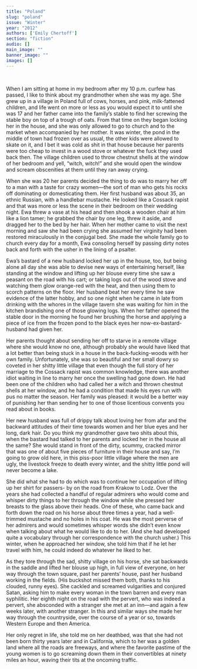 ```yaml
---
title: "Poland"
slug: "poland"
issue: "Winter"
year: "2012"
authors: ['Emily Chertoff']
section: "fiction"
audio: []
main_image: ""
banner_image: ""
images: []
---
```

 

When I am sitting at home in my bedroom after my 10 p.m. curfew has passed, I like to think about my grandmother when she was my age. She grew up in a village in Poland full of cows, horses, and pink, milk-fattened children, and life went on more or less as you would expect it to until she was 17 and her father came into the family’s stable to find her screwing the stable boy on top of a trough of oats. From that time on they began locking her in the house, and she was only allowed to go to church and to the market when accompanied by her mother. It was winter, the pond in the middle of town had frozen over as usual, the other kids were allowed to skate on it, and I bet it was cold as shit in that house because her parents were too cheap to invest in a wood stove or whatever the fuck they used back then. The village children used to throw chestnut shells at the window of her bedroom and yell, “witch, witch!” and she would open the window and scream obscenities at them until they ran away crying.

  When she was 20 her parents decided the thing to do was to marry her off to a man with a taste for crazy women—the sort of man who gets his rocks off dominating or domesticating them. Her first husband was about 35, an ethnic Russian, with a handlebar mustache. He looked like a Cossack rapist and that was more or less the scene in their bedroom on their wedding night. Ewa threw a vase at his head and then shook a wooden chair at him like a lion tamer; he grabbed the chair by one leg, threw it aside, and dragged her to the bed by her hair. When her mother came to visit the next morning and saw she had been crying she assumed her virginity had been restored miraculously in the conjugal bed. She made the whole family go to church every day for a month, Ewa consoling herself by passing dirty notes back and forth with the usher in the lining of a psalter.

  Ewa’s bastard of a new husband locked her up in the house, too, but being alone all day she was able to devise new ways of entertaining herself, like standing at the window and lifting up her blouse every time she saw a peasant on the road with his cart; or taking logs out of the wood stove and watching them glow orange-red with the heat, and then using them to scorch patterns on the floor. Her husband beat her every time he saw evidence of the latter hobby, and so one night when he came in late from drinking with the whores in the village tavern she was waiting for him in the kitchen brandishing one of those glowing logs. When her father opened the stable door in the morning he found her brushing the horse and applying a piece of ice from the frozen pond to the black eyes her now-ex-bastard-husband had given her.

 Her parents thought about sending her off to starve in a remote village where she would know no one, although probably she would have liked that a lot better than being stuck in a house in the back-fucking-woods with her own family. Unfortunately, she was so beautiful and her small dowry so coveted in her shitty little village that even though the full story of her marriage to the Cossack rapist was common knowledge, there was another idiot waiting in line to marry her once the swelling had gone down. He had been one of the children who had called her a witch and thrown chestnut shells at her window, and he had a condition that made his eyes run with pus no matter the season. Her family was pleased: it would be a better way of punishing her than sending her to one of those licentious convents you read about in books.

  Her new husband was full of drippy talk about loving her from afar and the backward attitudes of their time towards women and her blue eyes and her long, dark hair. Do you think my grandmother gave two shits about this, when the bastard had talked to her parents and locked her in the house all the same? She would stand in front of the dirty, scummy, cracked mirror that was one of about five pieces of furniture in their house and say, I’m going to grow old here, in this piss-poor little village where the men are ugly, the livestock freeze to death every winter, and the shitty little pond will never become a lake.

  She did what she had to do which was to continue her occupation of lifting up her shirt for passers- by on the road from Krakow to Lodz. Over the years she had collected a handful of regular admirers who would come and whisper dirty things to her through the window while she pressed her breasts to the glass above their heads. One of these, who came back and forth down the road on his horse about three times a year, had a well-trimmed mustache and no holes in his coat. He was the most perverse of her admirers and would sometimes whisper words she didn’t even know when talking about what he would like to do to her. (And she had developed quite a vocabulary through her correspondence with the church usher.) This winter, when he approached her window, she told him that if he let her travel with him, he could indeed do whatever he liked to her.

  As they tore through the sad, shitty village on his horse, she sat backwards in the saddle and lifted her blouse up high, in full view of everyone, on her way through the town square, past her parents’ house, past her husband working in the fields. (His buckshot missed them both, thanks to his clouded, runny eyes). She cackled and screamed vulgarities and conjured Satan, asking him to make every woman in the town barren and every man syphilitic. Her eighth night on the road with the pervert, who was indeed a pervert, she absconded with a stranger she met at an inn—and again a few weeks later, with another stranger. In this and similar ways she made her way through the countryside, over the course of a year or so, towards Western Europe and then America.

  Her only regret in life, she told me on her deathbed, was that she had not been born thirty years later and in California, which to her was a golden land where all the roads are freeways, and where the favorite pastime of the young women is to go screaming down them in their convertibles at ninety miles an hour, waving their tits at the oncoming traffic.

 

